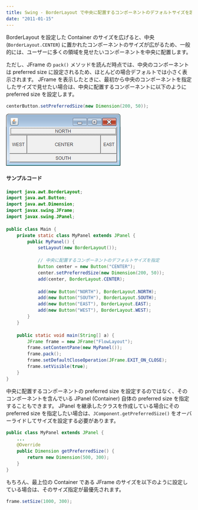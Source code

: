 ```yaml
---
title: Swing - BorderLayout で中央に配置するコンポーネントのデフォルトサイズを設定する
date: "2011-01-15"
---
```


BorderLayout を設定した Container のサイズを広げると、中央 (`BorderLayout.CENTER`) に置かれたコンポーネントのサイズが広がるため、一般的には、ユーザーに多くの領域を見せたいコンポーネントを中央に配置します。

ただし、JFrame の `pack()` メソッドを読んだ時点では、中央のコンポーネントは preferred size に設定されるため、ほとんどの場合デフォルトでは小さく表示されます。
JFrame を表示したときに、最初から中央のコンポーネントを指定したサイズで見せたい場合は、中央に配置するコンポーネントに以下のように preferred size を設定します。

~~~ java
centerButton.setPreferredSize(new Dimension(200, 50));
~~~

![./border-layout-preferred-size.png](./border-layout-preferred-size.png)

#### サンプルコード

~~~ java
import java.awt.BorderLayout;
import java.awt.Button;
import java.awt.Dimension;
import javax.swing.JFrame;
import javax.swing.JPanel;

public class Main {
    private static class MyPanel extends JPanel {
        public MyPanel() {
            setLayout(new BorderLayout());

            // 中央に配置するコンポーネントのデフォルトサイズを指定
            Button center = new Button("CENTER");
            center.setPreferredSize(new Dimension(200, 50));
            add(center, BorderLayout.CENTER);

            add(new Button("NORTH"), BorderLayout.NORTH);
            add(new Button("SOUTH"), BorderLayout.SOUTH);
            add(new Button("EAST"), BorderLayout.EAST);
            add(new Button("WEST"), BorderLayout.WEST);
        }
    }

    public static void main(String[] a) {
        JFrame frame = new JFrame("FlowLayout");
        frame.setContentPane(new MyPanel());
        frame.pack();
        frame.setDefaultCloseOperation(JFrame.EXIT_ON_CLOSE);
        frame.setVisible(true);
    }
}
~~~

中央に配置するコンポーネントの preferred size を設定するのではなく、そのコンポーネントを含んでいる JPanel (Container) 自体の preferred size を指定することもできます。
JPanel を継承したクラスを作成している場合にその preferred size を指定したい場合は、`JComponent.getPreferredSize()` をオーバーライドしてサイズを設定する必要があります。

~~~ java
public class MyPanel extends JPanel {
    ...
    @Override
    public Dimension getPreferredSize() {
        return new Dimension(500, 300);
    }
}
~~~

もちろん、最上位の Container である JFrame のサイズを以下のように設定している場合は、そのサイズ指定が最優先されます。

~~~ java
frame.setSize(1000, 300);
~~~

